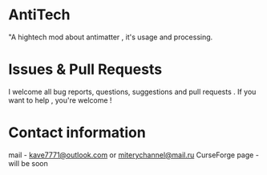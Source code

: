 # AntiTech
"A hightech mod about antimatter , it's usage and processing.

# Issues & Pull Requests
I welcome all bug reports, questions, suggestions and pull requests . If you want to help , you're welcome !

# Contact information 
mail - kave7771@outlook.com or miterychannel@mail.ru
CurseForge page - will be soon
